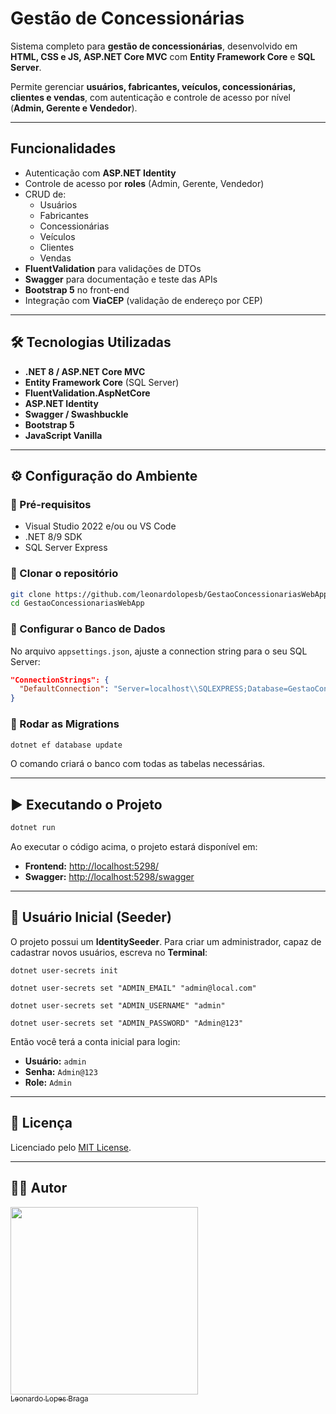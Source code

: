 ﻿# Gestão de Concessionárias

Sistema completo para **gestão de concessionárias**, desenvolvido em **HTML, CSS e JS, ASP.NET Core MVC** com **Entity Framework Core** e **SQL Server**.

Permite gerenciar **usuários, fabricantes, veículos, concessionárias, clientes e vendas**, com autenticação e controle de acesso por nível (**Admin, Gerente e Vendedor**).

---

## Funcionalidades

- Autenticação com **ASP.NET Identity**
- Controle de acesso por **roles** (Admin, Gerente, Vendedor)
- CRUD de:
  - Usuários
  - Fabricantes
  - Concessionárias
  - Veículos
  - Clientes
  - Vendas
- **FluentValidation** para validações de DTOs
- **Swagger** para documentação e teste das APIs
- **Bootstrap 5** no front-end
- Integração com **ViaCEP** (validação de endereço por CEP)

---

## 🛠️ Tecnologias Utilizadas

- **.NET 8 / ASP.NET Core MVC**
- **Entity Framework Core** (SQL Server)
- **FluentValidation.AspNetCore**
- **ASP.NET Identity**
- **Swagger / Swashbuckle**
- **Bootstrap 5**
- **JavaScript Vanilla**

---

## ⚙️ Configuração do Ambiente

### 🔹 Pré-requisitos
- Visual Studio 2022 e/ou ou VS Code
- .NET 8/9 SDK
- SQL Server Express

### 🔹 Clonar o repositório
```bash
git clone https://github.com/leonardolopesb/GestaoConcessionariasWebApp.git
cd GestaoConcessionariasWebApp
```

### 🔹 Configurar o Banco de Dados
No arquivo `appsettings.json`, ajuste a connection string para o seu SQL Server:
```json
"ConnectionStrings": {
  "DefaultConnection": "Server=localhost\\SQLEXPRESS;Database=GestaoConcessionariasDb;Trusted_Connection=True;Encrypt=True;TrustServerCertificate=True;MultipleActiveResultSets=true"
}
```

### 🔹 Rodar as Migrations
```bash
dotnet ef database update
```

O comando criará o banco com todas as tabelas necessárias.

---

## ▶️ Executando o Projeto

```bash
dotnet run
```

Ao executar o código acima, o projeto estará disponível em:
- **Frontend:** [http://localhost:5298/](http://localhost:5298/)
- **Swagger:** [http://localhost:5298/swagger](http://localhost:5298/swagger)

---

## 👤 Usuário Inicial (Seeder)

O projeto possui um **IdentitySeeder**. Para criar um administrador, capaz de cadastrar novos usuários, escreva no **Terminal**:

`dotnet user-secrets init`

`dotnet user-secrets set "ADMIN_EMAIL" "admin@local.com"`

`dotnet user-secrets set "ADMIN_USERNAME" "admin"`

`dotnet user-secrets set "ADMIN_PASSWORD" "Admin@123"`

Então você terá a conta inicial para login:

- **Usuário:** `admin`  
- **Senha:** `Admin@123`  
- **Role:** `Admin`

---

## 📜 Licença

Licenciado pelo [MIT License](./LICENSE).

---

## 👨‍💻 Autor

[<img src='https://avatars.githubusercontent.com/u/54039202?v=4' width = 300><br><sub>Leonardo Lopes Braga</sub>](https://github.com/leonardolopesb) 
